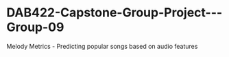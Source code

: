 # DAB422-Capstone-Group-Project---Group-09
Melody Metrics -  Predicting popular songs based on audio features
